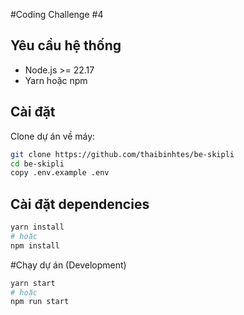 #Coding Challenge #4


## **Yêu cầu hệ thống**
- Node.js >= 22.17
- Yarn hoặc npm

## **Cài đặt**
Clone dự án về máy:
```bash
git clone https://github.com/thaibinhtes/be-skipli
cd be-skipli
copy .env.example .env
```

## **Cài đặt dependencies**
```bash
yarn install
# hoặc
npm install
```

#Chạy dự án (Development)
```bash
yarn start
# hoặc
npm run start
```
